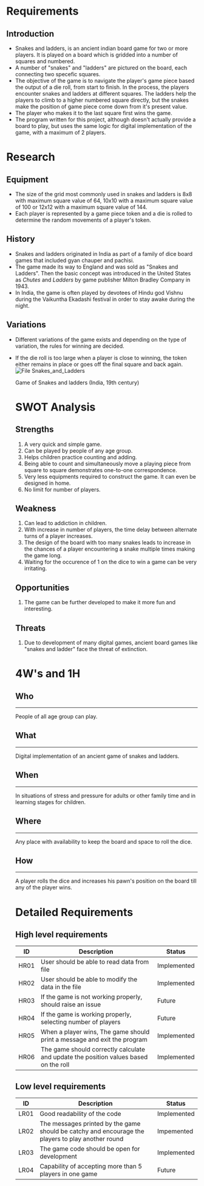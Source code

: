 # **Requirements**
## Introduction
- Snakes and ladders, is an ancient indian board game for two or more players. It is played on a board which is gridded into a number of squares and numbered.
- A number of "snakes" and "ladders" are pictured on the board, each connecting two specefic squares. 
- The objective of the game is to navigate the player's game piece based the output of a die roll, from start to finish. In the process, the players encounter snakes and ladders at different squares. The ladders help the players to climb to a higher numbered square directly, but the snakes make the position of game piece come down from it's present value. 
- The player who makes it to the last square first wins the game.
- The program written for this project, although doesn't actually provide a board to play, but uses the same logic for digital implementation of the game, with a maximum of 2 players.

# **Research**
## Equipment
- The size of the grid most commonly used in snakes and ladders is 8x8 with maximum square value of 64, 10x10 with a maximum square value of 100 or 12x12 with a maximum square value of 144.
- Each player is represented by a game piece token and a die is rolled to determine the random movements of a player's token.
## History
- Snakes and ladders originated in India as part of a family of dice board games that included gyan chauper and pachisi.
- The game made its way to England and was sold as "Snakes and Ladders". Then the basic concept was introduced in the United States as _Chutes_ and _Ladders_  by game publisher Milton Bradley Company in 1943.
- In India, the game is often played by devotees of Hindu god Vishnu during the Vaikuntha Ekadashi festival in order to stay awake during the night.
## Variations
- Different variations of the game exists and depending on the type of variation, the rules for winning are decided.
- If the die roll is too large when a player is close to winning, the token either remains in place or goes off the final square and back again.
![File Snakes_and_Ladders](https://user-images.githubusercontent.com/81506807/114445739-0e567180-9bee-11eb-9364-b1cfa7db18bc.jpg)
        
  Game of Snakes and ladders (India, 19th century)
  # SWOT Analysis
  ## Strengths
  1. A very quick and simple game.
  2. Can be played by people of any age group.
  3. Helps children practice counting and adding.
  4. Being able to count and simultaneously move a playing piece from square to square demonstrates one-to-one correspondence.
  5. Very less equipments required to construct the game. It can even be designed in home.
  6. No limit for number of players.
  ## Weakness
  1. Can lead to addiction in children.
  2. With increase in number of players, the time delay between alternate turns of a player increases.
  3. The design of the board with too many snakes leads to increase in the chances of a player encountering a snake multiple times making the game long.
  4. Waiting for the occurence of 1 on the dice to win a game can be very irritating.
  ## Opportunities
  1. The game can be further developed to make it more fun and interesting.
  ## Threats 
  1. Due to development of many digital games, ancient board games like "snakes and ladder" face the threat of extinction.
  # 4W's and 1H
  ## Who
  ---
  People of all age group can play.
  ## What
  ---
  Digital implementation of an ancient game of snakes and ladders.
  ## When
  ---
  In situations of stress and pressure for adults or other family time and in learning stages for children.
  ## Where
  ---
  Any place with availability to keep the board and space to roll the dice.
  ## How
  ---
  A player rolls the dice and increases his pawn's position on the board till any of the player wins.
  # Detailed Requirements
  ## High level requirements
  |  ID|Description|Status|
  |---|---|---|
  | HR01 | User should be able to read data from file | Implemented |
  | HR02 | User should be able to modify the data in the file | Implemented |
  | HR03 | If the game is not working properly, should raise an issue | Future | 
  | HR04 | If the game is working properly, selecting number of players  | Future |
  | HR05 | When a player wins, The game should print a message and exit the program | Implemented |
  | HR06 | The game should correctly calculate and update the position values based on the roll | Implemented |
  ## Low level requirements
  |  ID|Description|Status|
  |---|---|---|
  | LR01 | Good readability of the code | Implemented |
  | LR02 | The messages printed by the game should be catchy and encourage the players to play another round | Impemented|
  | LR03 | The game code should be open for development | Implemented |
  | LR04 | Capability of accepting more than 5 players in one game | Future|   